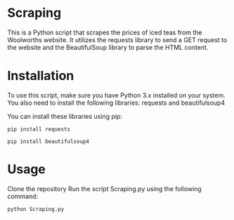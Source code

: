 # Scraping
This is a Python script that scrapes the prices of iced teas from the Woolworths website. It utilizes the requests library to send a GET request to the website and the BeautifulSoup library to parse the HTML content.
# Installation
To use this script, make sure you have Python 3.x installed on your system. You also need to install the following libraries:
requests and beautifulsoup4

You can install these libraries using pip:

`pip install requests`

`pip install beautifulsoup4`

# Usage
Clone the repository 
Run the script Scraping.py using the following command:

`python Scraping.py`


